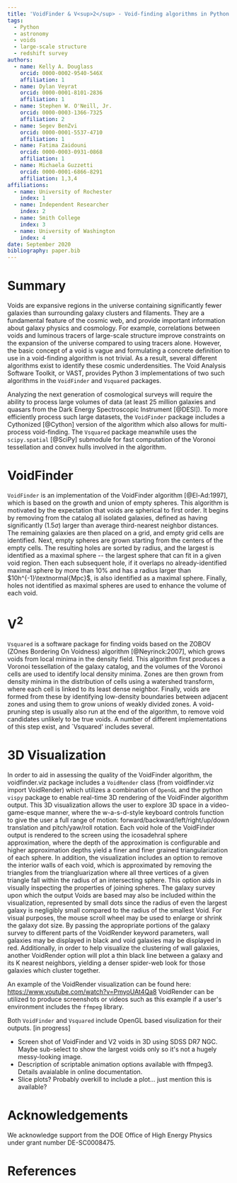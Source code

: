 ```yaml
---
title: 'VoidFinder & V<sup>2</sup> - Void-finding algorithms in Python 3'
tags:
  - Python
  - astronomy
  - voids
  - large-scale structure
  - redshift survey
authors:
  - name: Kelly A. Douglass
    orcid: 0000-0002-9540-546X
    affiliation: 1
  - name: Dylan Veyrat
    orcid: 0000-0001-8101-2836
    affiliation: 1
  - name: Stephen W. O'Neill, Jr.
    orcid: 0000-0003-1366-7325
    affiliation: 2
  - name: Segev BenZvi
    orcid: 0000-0001-5537-4710
    affiliation: 1
  - name: Fatima Zaidouni
    orcid: 0000-0003-0931-0868
    affiliation: 1
  - name: Michaela Guzzetti
    orcid: 0000-0001-6866-8291
    affiliation: 1,3,4
affiliations:
  - name: University of Rochester
    index: 1
  - name: Independent Researcher
    index: 2
  - name: Smith College
    index: 3
  - name: University of Washington
    index: 4
date: September 2020
bibliography: paper.bib
---
```



# Summary

Voids are expansive regions in the universe containing significantly fewer galaxies than surrounding galaxy clusters and filaments. They are a fundamental feature of the cosmic web, and provide important information about galaxy physics and cosmology. For example, correlations between voids and luminous tracers of large-scale structure improve constraints on the expansion of the universe compared to using tracers alone. However, the basic concept of a void is vague and formulating a concrete definition to use in a void-finding algorithm is not trivial. As a result, several different algorithms exist to identify these cosmic underdensities. The Void Analysis Software Toolkit, or VAST, provides Python 3 implementations of two such algorithms in the `VoidFinder` and `Vsquared` packages.

Analyzing the next generation of cosmological surveys will require the ability to process large volumes of data (at least 25 million galaxies and quasars from the Dark Energy Spectroscopic Instrument [@DESI]). To more efficiently process such large datasets, the `VoidFinder` package includes a Cythonized [@Cython] version of the algorithm which also allows for multi-process void-finding. The `Vsquared` package meanwhile uses the `scipy.spatial` [@SciPy] submodule for fast computation of the Voronoi tessellation and convex hulls involved in the algorithm.




# VoidFinder

`VoidFinder` is an implementation of the VoidFinder algorithm [@El-Ad:1997], which is based on the growth and union of empty spheres. This algorithm is motivated by the expectation that voids are spherical to first order. It begins by removing from the catalog all isolated galaxies, defined as having significantly ($1.5\sigma$) larger than average third-nearest neighbor distances. The remaining galaxies are then placed on a grid, and empty grid cells are identified. Next, empty spheres are grown starting from the centers of the empty cells. The resulting holes are sorted by radius, and the largest is identified as a maximal sphere -- the largest sphere that can fit in a given void region. Then each subsequent hole, if it overlaps no already-identified maximal sphere by more than 10\% and has a radius larger than $10h^{-1}\textnormal{Mpc}$, is also identified as a maximal sphere. Finally, holes not identified as maximal spheres are used to enhance the volume of each void.




# V<sup>2</sup>

`Vsquared` is a software package for finding voids based on the ZOBOV (ZOnes Bordering On Voidness) algorithm [@Neyrinck:2007], which grows voids from local minima in the density field. This algorithm first produces a Voronoi tessellation of the galaxy catalog, and the volumes of the Voronoi cells are used to identify local density minima. Zones are then grown from density minima in the distribution of cells using a watershed transform, where each cell is linked to its least dense neighbor. Finally, voids are formed from these by identifying low-density boundaries between adjacent zones and using them to grow unions of weakly divided zones. A void-pruning step is usually also run at the end of the algorithm, to remove void candidates unlikely to be true voids. A number of different implementations of this step exist, and `Vsquared' includes several.




# 3D Visualization

In order to aid in assessing the quality of the VoidFinder algorithm, the voidfinder.viz package includes a `VoidRender` class (from voidfinder.viz import VoidRender) which utilizes a combination of `OpenGL` and the python `vispy` package to enable real-time 3D rendering of the VoidFinder algorithm output.  This 3D visualization allows the user to explore 3D space in a video-game-esque manner, where the w-a-s-d-style keyboard controls function to give the user a full range of motion: forward/backward/left/right/up/down translation and pitch/yaw/roll rotation.  Each void hole of the VoidFinder output is rendered to the screen using the icosadehral sphere approximation, where the depth of the approximation is configurable and higher approximation depths yield a finer and finer grained triangularization of each sphere.  In addition, the visualization includes an option to remove the interior walls of each void, which is approximated by removing the triangles from the triangluarization where all three vertices of a given triangle fall within the radius of an intersecting sphere.  This option aids in visually inspecting the properties of joining spheres.  The galaxy survey upon which the output Voids are based may also be included within the visualization, represented by small dots since the radius of even the largest galaxy is negligibly small compared to the radius of the smallest Void.  For visual purposes, the mouse scroll wheel may be used to enlarge or shrink the galaxy dot size.  By passing the appropriate portions of the galaxy survey to different parts of the VoidRender keyword parameters, wall galaxies may be displayed in black and void galaxies may be displayed in red.  Additionally, in order to help visualize the clustering of wall galaxies, another VoidRender option will plot a thin black line between a galaxy and its K nearest neighbors, yielding a denser spider-web look for those galaxies which cluster together.

An example of the VoidRender visualization can be found here: https://www.youtube.com/watch?v=PmyoUAt4Qa8  VoidRender can be utilized to produce screenshots or videos such as this example if a user's environment includes the `ffmpeg` library.



Both `VoidFinder` and `Vsquared` include OpenGL based visulization for their outputs. [in progress]
- Screen shot of VoidFinder and V2 voids in 3D using SDSS DR7 NGC. Maybe sub-select to show the largest voids only so it's not a hugely messy-looking image.
- Description of scriptable animation options available with ffmpeg3. Details avaialable in online documentation.
- Slice plots? Probably overkill to include a plot... just mention this is available?



# Acknowledgements

We acknowledge support from the DOE Office of High Energy Physics under grant number DE-SC0008475.




# References
